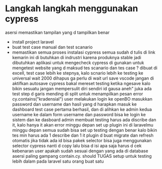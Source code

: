 # Langkah langkah menggunakan cypress
asersi memastikan tampilan yang d tampilkan benar
- install project laravel
- buat test case manual dan test scanario
- memastikan semua proses instalasi cypress
semua sudah d tulis di link kemarin
ini di butuhkan di indrustri karena produknya stable jadi dibutuhkan aplikasi untuk mengecheck
cypress di gunakan untuk mengetest website
yang d maksud tes scanario dan tes case ?
dibuat di excell,
test case lebih ke stepnya, kalo scnario lebih ke testing ke universal
wait 2000 dihapus ga perlu di wait url save
vscode jangan di aktifkan autosave cypress bakal mereset testing ketika ngesave
kalo bikin sesuatu jangan mempersulit diri sendiri id gausa aneh"
juka ada test step d garis mending di split 
untuk menampilkan pesan error cy.contains("kradensial")
user melakukan login ke openBO
masukkan password dan username dan hasil yang d harapkan masuk ke dashboard
test case pertama berhasil, dan di alihkan ke admin
kedua username ke dalam form username dan password bisa ke login ke sistem dan ke dasboard admin
membuat testing harus ada discribe dan it, kalo hanya it akan error 
minggu depan set up plugin ini di laravelmu
minggu depan semua sudah bisa set up testing dengan benar
kalo bikin tes min harus ada 1 describe dan 1 it
plugin d buat migrate dan refresh otomatis
jika tidak ada id bisa pakek selector bisa juga menggunakan selector cypress nanti d copy
lalu bisa d isi apa saja
harus d cek kebenaran user apakah sudah sesuai dengan yang ada di database
asersi paling gampang contain.cy. should
TUGAS
setup untuk testing lebih dalam pada laravel satu orang buat satu
